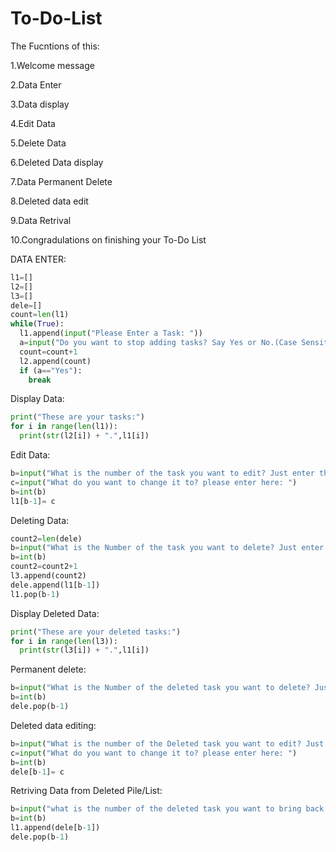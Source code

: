 # To-Do-List
The Fucntions of this:

1.Welcome message

2.Data Enter

3.Data display

4.Edit Data

5.Delete Data

6.Deleted Data display

7.Data Permanent Delete

8.Deleted data edit

9.Data Retrival

10.Congradulations on finishing your To-Do List

DATA ENTER:
```python
l1=[]
l2=[]
l3=[]
dele=[]
count=len(l1)
while(True):
  l1.append(input("Please Enter a Task: "))
  a=input("Do you want to stop adding tasks? Say Yes or No.(Case Sensitive): ")
  count=count+1
  l2.append(count)
  if (a=="Yes"):
    break
```

Display Data:
```python
print("These are your tasks:")
for i in range(len(l1)):
  print(str(l2[i]) + ".",l1[i])
```

Edit Data:
```python
b=input("What is the number of the task you want to edit? Just enter the number: ")
c=input("What do you want to change it to? please enter here: ")
b=int(b)
l1[b-1]= c
```
Deleting Data:
```python
count2=len(dele)
b=input("What is the Number of the task you want to delete? Just enter the number: ")
b=int(b)
count2=count2+1
l3.append(count2)
dele.append(l1[b-1])
l1.pop(b-1)
```
Display Deleted Data:
```python
print("These are your deleted tasks:")
for i in range(len(l3)):
  print(str(l3[i]) + ".",l1[i])
```
Permanent delete:
```python
b=input("What is the Number of the deleted task you want to delete? Just enter the number: ")
b=int(b)
dele.pop(b-1)
```

Deleted data editing:
```python
b=input("What is the number of the Deleted task you want to edit? Just enter the number: ")
c=input("What do you want to change it to? please enter here: ")
b=int(b)
dele[b-1]= c
```
Retriving Data from Deleted Pile/List:
```python
b=input("what is the number of the deleted task you want to bring back to your tasks? Just enter the number: ")
b=int(b)
l1.append(dele[b-1])
dele.pop(b-1)
```

